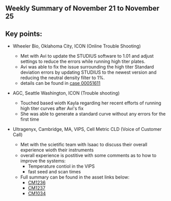 ## Weekly Summary of November 21 to November 25

## Key points:

- Wheeler Bio, Oklahoma City, ICON (Online Trouble Shooting)
  - Met with Avi to update the STUDIUS software to 1.01 and adjust settings to reduce the errors while running high titer plates.
  - Avi was able to fix the issue surrounding the high titer Standard deviation errors by updating STUDIUS to the newest version and reducing the neutral density filter to 1%.
  - details can be found in [case 00051611](https://advancedinstruments.lightning.force.com/lightning/r/Case/5004x00000OdqdSAAR/view)

- AGC, Seattle Washington, ICON (Trouble shooting)
  - Touched based wioth Kayla regarding her recent efforts of running high titer curves after Avi's fix
  - She was able to generate a standard curve without any errors for the first time

- Ultragenyx, Cambridge, MA, VIPS, Cell Metric CLD (Voice of Customer Call)
  - Met with the scietific team with Isaac to discuss their overall experience wioth their instruments
  - overall experience is postitive with some comments as to how to improve the systems:
    - Temperature contiol in the VIPS
    - fast seed and scan times
  - Full summary can be found in the asset links below:
    - [CM1236](https://advancedinstruments.lightning.force.com/lightning/r/Account/0014x000012fIhaAAE/related/Assets/view?ws=%2Flightning%2Fr%2FAccount%2F0014x000012fIhaAAE%2Fview)
    - [CM1237](https://advancedinstruments.lightning.force.com/lightning/r/Asset/02i4x000003A6oJAAS/view?ws=%2Flightning%2Fr%2FAccount%2F0014x000012fIhaAAE%2Fview)
    - [CM1034](https://advancedinstruments.lightning.force.com/lightning/r/Asset/02i4x000003A6nrAAC/view?ws=%2Flightning%2Fr%2FAccount%2F0014x000012fIhaAAE%2Fview)
